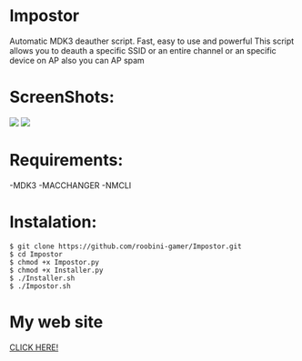 # Impostor
Automatic MDK3 deauther script. Fast, easy to use and powerful
This script allows you to deauth a specific SSID or an entire channel or an specific device on AP also you can AP spam

# ScreenShots:
<a>
  <img src="https://1.bp.blogspot.com/-k7lyaRw5aV4/X6BLau-0yRI/AAAAAAAAAVw/breLd70Vn1sfrb9MXeI3OuOzjy5XMdG_gCLcBGAsYHQ/s1366/Screenshot%2B2020-11-02%2B19_41_56.png">
  <img src="https://1.bp.blogspot.com/-jWJJI_iQp2M/X6AV_jtVvSI/AAAAAAAAAVk/9Ib0SvhWMtAnfYgxvX2FZ4Kx-R5-Phm4gCLcBGAsYHQ/s1366/snapshot1.jpg">
  <img src="">
  <img src="">
</a>

# Requirements:

-MDK3
-MACCHANGER
-NMCLI 

# Instalation:

```
$ git clone https://github.com/roobini-gamer/Impostor.git
$ cd Impostor
$ chmod +x Impostor.py
$ chmod +x Installer.py
$ ./Installer.sh
$ ./Impostor.sh
```

# My web site

<a href="https://bit.ly/3llxWWO">CLICK HERE!</a>
